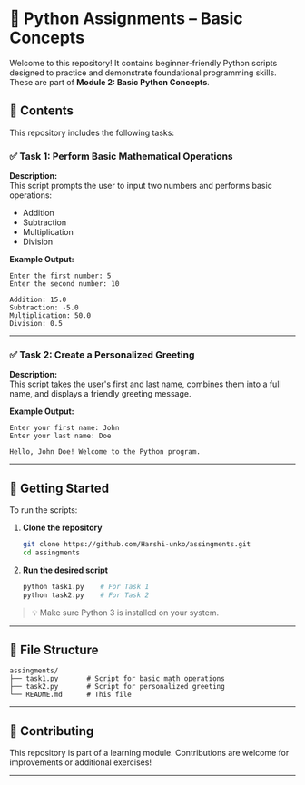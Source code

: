 # 📝 Python Assignments – Basic Concepts

Welcome to this repository! It contains beginner-friendly Python scripts designed to practice and demonstrate foundational programming skills. These are part of **Module 2: Basic Python Concepts**.

## 📌 Contents

This repository includes the following tasks:

### ✅ Task 1: Perform Basic Mathematical Operations

**Description:**  
This script prompts the user to input two numbers and performs basic operations:

- Addition
- Subtraction
- Multiplication
- Division

**Example Output:**
```
Enter the first number: 5  
Enter the second number: 10  

Addition: 15.0  
Subtraction: -5.0  
Multiplication: 50.0  
Division: 0.5  
```

---

### ✅ Task 2: Create a Personalized Greeting

**Description:**  
This script takes the user's first and last name, combines them into a full name, and displays a friendly greeting message.

**Example Output:**
```
Enter your first name: John  
Enter your last name: Doe  

Hello, John Doe! Welcome to the Python program.
```

---

## 🚀 Getting Started

To run the scripts:

1. **Clone the repository**
   ```bash
   git clone https://github.com/Harshi-unko/assingments.git
   cd assingments
   ```

2. **Run the desired script**
   ```bash
   python task1.py    # For Task 1
   python task2.py    # For Task 2
   ```

> 💡 Make sure Python 3 is installed on your system.

---

## 📁 File Structure

```
assingments/
├── task1.py       # Script for basic math operations
├── task2.py       # Script for personalized greeting
└── README.md      # This file
```

---

## 🙌 Contributing

This repository is part of a learning module. Contributions are welcome for improvements or additional exercises!

---


